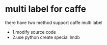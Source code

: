 # multi label for caffe
there have two method support caffe multi label

- 1.modify source code
- 2.use python create special lmdb
